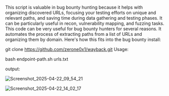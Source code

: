 This script is valuable in bug bounty hunting because it helps with organizing discovered URLs, focusing your testing efforts on unique and relevant paths, and saving time during data gathering and testing phases. It can be particularly useful in recon, vulnerability mapping, and fuzzing tasks.
This code can be very useful for bug bounty hunters for several reasons. It automates the process of extracting paths from a list of URLs  and organizing them by domain. Here's how this fits into the bug bounty
install:

git clone https://github.com/zerone0x1/wayback.git
Usage:

bash endpoint-path.sh urls.txt

output:

![Screenshot_2025-04-22_09_54_21](https://github.com/user-attachments/assets/31276ec4-7e3b-4201-8909-5c41a68f3858)

![Screenshot_2025-04-22_14_02_17](https://github.com/user-attachments/assets/15a02106-64fd-4918-a64b-bc4dbfbe9265)

